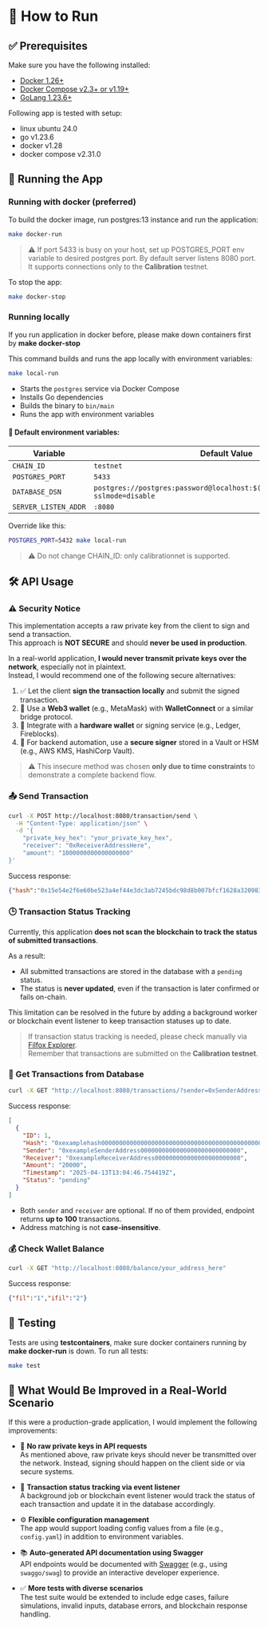 # 🧾 How to Run

## ✅ Prerequisites

Make sure you have the following installed:

- [Docker 1.26+](https://www.docker.com/)
- [Docker Compose v2.3+ or v1.19+](https://docs.docker.com/compose/)
- [GoLang 1.23.6+](https://go.dev/doc/install)

Following app is tested with setup:
- linux ubuntu 24.0
- go v1.23.6
- docker v1.28
- docker compose v2.31.0

## 🚀 Running the App
### Running with docker (preferred)
To build the docker image, run postgres:13 instance and run the application:
```bash
make docker-run
```
> ⚠️ If port 5433 is busy on your host, set up POSTGRES_PORT env variable to desired postgres port.
>   By default server listens 8080 port. It supports connections only to the **Calibration** testnet.

To stop the app:

```bash
make docker-stop
```

### Running locally
If you run application in docker before, please make down containers first by **make docker-stop** 

This command builds and runs the app locally with environment variables:
```bash
make local-run
```
- Starts the `postgres` service via Docker Compose
- Installs Go dependencies
- Builds the binary to `bin/main`
- Runs the app with environment variables

#### 🌱 Default environment variables:

| Variable              | Default Value                                                                             |
|-----------------------|--------------------------------------------------------------------------------------------|
| `CHAIN_ID`            | `testnet`                                                                                 |
| `POSTGRES_PORT`       | `5433`                                                                                     |
| `DATABASE_DSN`        | `postgres://postgres:password@localhost:$(POSTGRES_PORT)/postgres?sslmode=disable`        |
| `SERVER_LISTEN_ADDR`  | `:8080`                                                                                    |

Override like this:

```bash
POSTGRES_PORT=5432 make local-run
```
> ⚠️ Do not change CHAIN_ID: only calibrationnet is supported.


## 🛠️ API Usage

### ⚠️ Security Notice

This implementation accepts a raw private key from the client to sign and send a transaction.  
This approach is **NOT SECURE** and should **never be used in production**.

In a real-world application, **I would never transmit private keys over the network**, especially not in plaintext.  
Instead, I would recommend one of the following secure alternatives:

1. ✅ Let the client **sign the transaction locally** and submit the signed transaction.
2. 🔐 Use a **Web3 wallet** (e.g., MetaMask) with **WalletConnect** or a similar bridge protocol.
3. 💾 Integrate with a **hardware wallet** or signing service (e.g., Ledger, Fireblocks).
4. 🧰 For backend automation, use a **secure signer** stored in a Vault or HSM (e.g., AWS KMS, HashiCorp Vault).

> ⚠️ This insecure method was chosen **only due to time constraints** to demonstrate a complete backend flow.

### 📤 Send Transaction

```bash
curl -X POST http://localhost:8080/transaction/send \
  -H "Content-Type: application/json" \
  -d '{
    "private_key_hex": "your_private_key_hex",
    "receiver": "0xReceiverAddressHere",
    "amount": "1000000000000000000"
}'
```

Success response:
```json
{"hash":"0x15e54e2f6e60be523a4ef44e3dc3ab7245bdc98d8b007bfcf1628a320983384b"}
```

### 🕒 Transaction Status Tracking

Currently, this application **does not scan the blockchain to track the status of submitted transactions**.

As a result:

- All submitted transactions are stored in the database with a `pending` status.
- The status is **never updated**, even if the transaction is later confirmed or fails on-chain.

This limitation can be resolved in the future by adding a background worker or blockchain event listener to keep transaction statuses up to date.

> If transaction status tracking is needed, please check manually via [Filfox Explorer](https://filfox.info/en).  
> Remember that transactions are submitted on the **Calibration testnet**.

### 📄 Get Transactions from Database

```bash
curl -X GET "http://localhost:8080/transactions/?sender=0xSenderAddressHere&receiver=0xReceiverAddressHere"
```
Success response:
```json
[
  {
    "ID": 1,
    "Hash": "0xexamplehash000000000000000000000000000000000000000000000000000000",
    "Sender": "0xexampleSenderAddress0000000000000000000000000000",
    "Receiver": "0xexampleReceiverAddress000000000000000000000000",
    "Amount": "20000",
    "Timestamp": "2025-04-13T13:04:46.754419Z",
    "Status": "pending"
  }
]
```

- Both `sender` and `receiver` are optional. If no of them provided, endpoint returns **up to 100** transactions. 
- Address matching is not **case-insensitive**.

### 💰 Check Wallet Balance

```bash
curl -X GET "http://localhost:8080/balance/your_address_here"
```

Success response:
```json
{"fil":"1","ifil":"2"}
```

## 🧪 Testing
Tests are using **testcontainers**, make sure docker containers running by **make docker-run** is down.
To run all tests:

```bash
make test
```

## 🚀 What Would Be Improved in a Real-World Scenario

If this were a production-grade application, I would implement the following improvements:

- 🔐 **No raw private keys in API requests**  
  As mentioned above, raw private keys should never be transmitted over the network. Instead, signing should happen on the client side or via secure systems.

- 📡 **Transaction status tracking via event listener**  
  A background job or blockchain event listener would track the status of each transaction and update it in the database accordingly.

- ⚙️ **Flexible configuration management**  
  The app would support loading config values from a file (e.g., `config.yaml`) in addition to environment variables.

- 📚 **Auto-generated API documentation using Swagger**  
  API endpoints would be documented with [Swagger](https://swagger.io/) (e.g., using `swaggo/swag`) to provide an interactive developer experience.

- ✅ **More tests with diverse scenarios**  
  The test suite would be extended to include edge cases, failure simulations, invalid inputs, database errors, and blockchain response handling.
